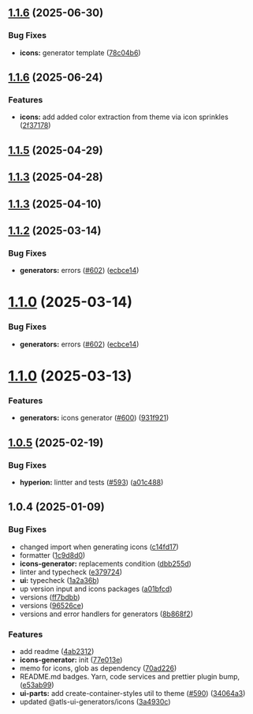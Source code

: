 

## [1.1.6](https://github.com/atls/hyperion/compare/@atls-ui-generators/icons@1.1.6...@atls-ui-generators/icons@1.1.6) (2025-06-30)


### Bug Fixes


* **icons:** generator template ([78c04b6](https://github.com/atls/hyperion/commit/78c04b6951a51f0bbcded17dd2da85082da9a49f))





## [1.1.6](https://github.com/atls/hyperion/compare/@atls-ui-generators/icons@1.1.5...@atls-ui-generators/icons@1.1.6) (2025-06-24)


### Features


* **icons:** add added color extraction from theme via icon sprinkles ([2f37178](https://github.com/atls/hyperion/commit/2f37178dabc502d922db0172a75ae2c5da6e2a5c))





## [1.1.5](https://github.com/atls/hyperion/compare/@atls-ui-generators/icons@1.1.3...@atls-ui-generators/icons@1.1.5) (2025-04-29)






## [1.1.3](https://github.com/atls/hyperion/compare/@atls-ui-generators/icons@1.1.3...@atls-ui-generators/icons@1.1.3) (2025-04-28)






## [1.1.3](https://github.com/atls/hyperion/compare/@atls-ui-generators/icons@1.1.2...@atls-ui-generators/icons@1.1.3) (2025-04-10)






## [1.1.2](https://github.com/atls/hyperion/compare/@atls-ui-generators/icons@1.1.0...@atls-ui-generators/icons@1.1.2) (2025-03-14)


### Bug Fixes


* **generators:** errors ([#602](https://github.com/atls/hyperion/issues/602)) ([ecbce14](https://github.com/atls/hyperion/commit/ecbce14ed6be459b40c17e089547bf921e1bf7ed))





# [1.1.0](https://github.com/atls/hyperion/compare/@atls-ui-generators/icons@1.1.0...@atls-ui-generators/icons@1.1.0) (2025-03-14)


### Bug Fixes


* **generators:** errors ([#602](https://github.com/atls/hyperion/issues/602)) ([ecbce14](https://github.com/atls/hyperion/commit/ecbce14ed6be459b40c17e089547bf921e1bf7ed))





# [1.1.0](https://github.com/atls/hyperion/compare/@atls-ui-generators/icons@1.0.5...@atls-ui-generators/icons@1.1.0) (2025-03-13)


### Features


* **generators:** icons generator ([#600](https://github.com/atls/hyperion/issues/600)) ([931f921](https://github.com/atls/hyperion/commit/931f921489d382f9a4e0a37c39d6082ed131f3f9))





## [1.0.5](https://github.com/atls/hyperion/compare/@atls-ui-generators/icons@1.0.4...@atls-ui-generators/icons@1.0.5) (2025-02-19)


### Bug Fixes


* **hyperion:** lintter and tests ([#593](https://github.com/atls/hyperion/issues/593)) ([a01c488](https://github.com/atls/hyperion/commit/a01c488064d6386f754aafd2eecb28a19396635e))





## 1.0.4 (2025-01-09)


### Bug Fixes


* changed import when generating icons ([c14fd17](https://github.com/atls/hyperion/commit/c14fd172ff72e35b3a32286961762999accde772))
* formatter ([1c9d8d0](https://github.com/atls/hyperion/commit/1c9d8d0b86f101059f77da921ee24199764872b8))
* **icons-generator:** replacements condition ([dbb255d](https://github.com/atls/hyperion/commit/dbb255db964698fb41c43226bd5ddd8688e966b3))
* linter and typecheck ([e379724](https://github.com/atls/hyperion/commit/e379724b7dbf3c8cba2b0b94647239b0b37c5fb8))
* **ui:** typecheck ([1a2a36b](https://github.com/atls/hyperion/commit/1a2a36b8baeececd0b929dcdb94da3d38ae8ad1e))
* up version input and icons packages ([a01bfcd](https://github.com/atls/hyperion/commit/a01bfcd0002f94b210aa49b430ba567c83b9c396))
* versions ([ff7bdbb](https://github.com/atls/hyperion/commit/ff7bdbb281c9f6e732b06461a0c633c8cc010e46))
* versions ([96526ce](https://github.com/atls/hyperion/commit/96526cec1a282886dee66adcf35429abac2cb6d6))
* versions and error handlers for generators ([8b868f2](https://github.com/atls/hyperion/commit/8b868f2f1ec28f2f4ca71ab8c5f1e958fef0533f))

### Features


* add readme ([4ab2312](https://github.com/atls/hyperion/commit/4ab2312d6d395e2a8309b264c26174671f68a047))
* **icons-generator:** init ([77e013e](https://github.com/atls/hyperion/commit/77e013e926b05e042c905514d17d481fe5df98c6))
* memo for icons, glob as dependency ([70ad226](https://github.com/atls/hyperion/commit/70ad226932df31366baaad3477fa89fef99f8cc9))
* README.md badges. Yarn, code services and prettier plugin bump, ([e53ab99](https://github.com/atls/hyperion/commit/e53ab99652123c14ac8ae844078a5fc9c4e98be2))
* **ui-parts:** add create-container-styles util to theme ([#590](https://github.com/atls/hyperion/issues/590)) ([34064a3](https://github.com/atls/hyperion/commit/34064a384192b781fd6d667857f568d4f42228a4))
* updated @atls-ui-generators/icons ([3a4930c](https://github.com/atls/hyperion/commit/3a4930cc50a014053929b1a7053d79f708469fa6))


